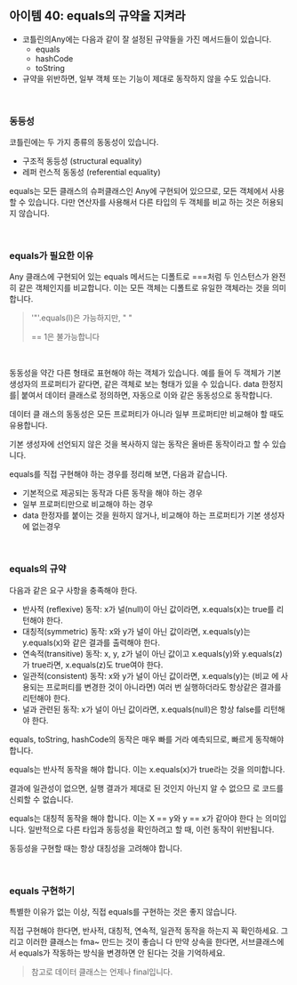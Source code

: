 
## 아이템 40: equals의 규약을 지켜라

- 코틀린의Any에는 다음과 같이 잘 설정된 규약들을 가진 메서드들이 있습니다.
  - equals
  - hashCode
  - toString
- 규약을 위반하면, 일부 객체 또는 기능이 제대로 동작하지 않을 수도 있습니다.

<br>

### 동등성

코틀린에는 두 가지 종류의 동동성이 있습니다.

- 구조적 동등성 (structural equality)
- 레퍼 런스적 동동성 (referential equality)

equals는 모든 클래스의 슈퍼클래스인 Any에 구현되어 있으므로, 모든 객체에서 사용할 수 있습니다. 다만 연산자를 사용해서 다른 타입의 두 객체를 비교
하는 것은 허용되지 않습니다.

<br>

### equals가 필요한 이유

Any 클래스에 구현되어 있는 equals 메서드는 디폴트로 ===처럼 두 인스턴스가 완전히 같은 객체인지를 비교합니다. 이는 모든 객체는 디폴트로 유일한 객체라는 것을 의미합니다.

> '"'.equals(l)은 가능하지만, " "
>
> == 1은 불가능합니다

<br>

동동성을 약간 다른 형태로 표현해야 하는 객체가 있습니다. 예를 들어 두 객체가 기본 생성자의 프로퍼티가 같다면, 같은 객체로 보는 형태가 있을 수 있습니다. data 한정지를| 붙여서 데이터 클래스로 정의하면, 자동으로 이와 같은 동동성으로 동작합니다.

데이터 클 래스의 동동성은 모든 프로퍼티가 아니라 일부 프로퍼티만 비교해야 할 때도 유용합니다.

기본 생성자에 선언되지 않은 것을 복사하지 않는 동작은 올바른 동작이라고 할 수 있습니다.

equals를 직접 구현해야 하는 경우를 정리해 보면, 다음과 같습니다.

- 기본적으로 제공되는 동작과 다른 동작을 해야 하는 경우
- 일부 프로퍼티만으로 비교해야 하는 경우
- data 한정자를 붙이는 것을 원하지 않거나, 비교해야 하는 프로퍼티가 기본 생성자에 없는경우

<br>

### equals의 규약

다음과 같은 요구 사항을 충족해야 한다.

- 반사적 (reflexive) 동작: x가 널(null)이 아닌 값이라면, x.equals(x)는 true를 리턴해야 한다.
- 대칭적(symmetric) 동작: x와 y가 널이 아닌 값이라면, x.equals(y)는 y.equals(x)와 같은 결과를 출력해야 한다.
- 연속적(transitive) 동작: x, y, z가 널이 아닌 값이고 x.equals(y)와 y.equals(z)가 true라면, x.equals(z)도 true여야 한다.
- 일관적(consistent) 동작: x와 y가 널이 아닌 값이라면, x.equals(y)는 (비교 에 사용되는 프로퍼티를 변경한 것이 아니라면) 여러 번 실행하더라도 항상같은 결과를 리턴해야 한다.
- 널과 관련된 동작: x가 널이 아닌 값이라면, x.equals(null)은 항상 false를 리턴해야 한다.

equals, toString, hashCode의 동작은 매우 빠를 거라 예측되므로, 빠르게 동작해야 합니다.

equals는 반사적 동작을 해야 합니다. 이는 x.equals(x)가 true라는 것을 의미합니다.

결과에 일관성이 없으면, 실행 결과가 제대로 된 것인지 아닌지 알 수 없으므 로 코드를 신뢰할 수 없습니다.

equals는 대칭적 동작을 해야 합니다. 이는 X == y와 y == x가 같아야 한다 는 의미입니다. 일반적으로 다른 타입과 동등성을 확인하려고 할 때, 이런 동작이 위반됩니다.

동등성을 구현할 때는 항상 대칭성을 고려해야 합니다.

<br>

### equals 구현하기

특별한 이유가 없는 이상, 직접 equals를 구현하는 것은 좋지 않습니다.

직접 구현해야 한다면, 반사적, 대칭적, 연속적, 일관적 동작을 하는지 꼭 확인하세요. 그리고 이러한 클래스는 fma~ 만드는 것이 좋습니 다 만약 상속을 한다면, 서브클래스에서 equals가 작동하는 방식을 변경하면 안 된다는 것을 기억하세요.

> 참고로 데이터 클래스는 언제나 final입니다.
<br>
